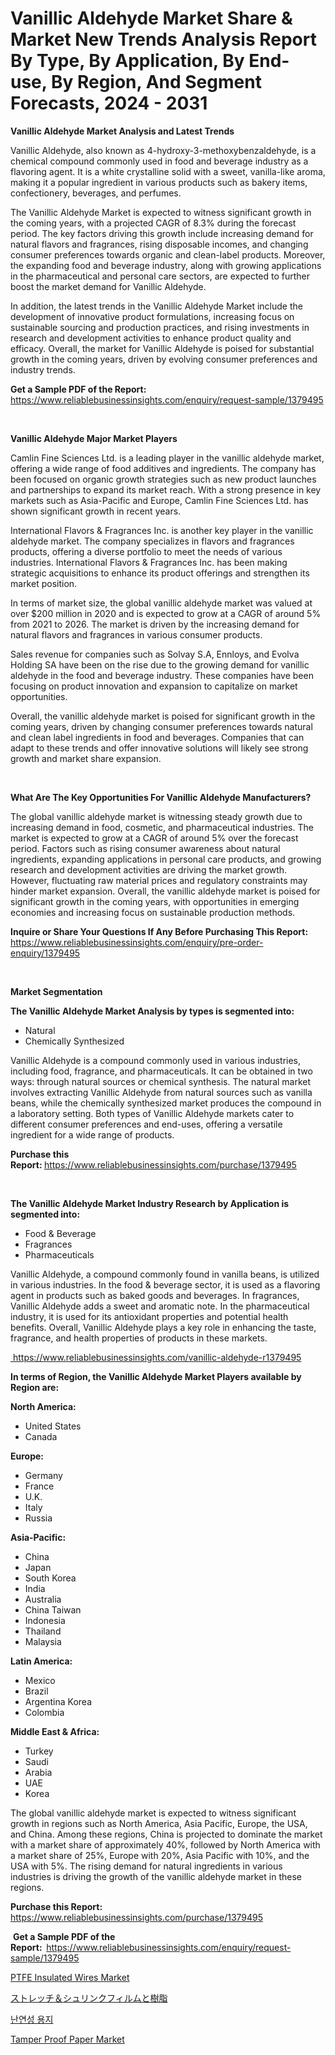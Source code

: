 <p><h1>Vanillic Aldehyde Market Share & Market New Trends Analysis Report By Type, By Application, By End-use, By Region, And Segment Forecasts, 2024 - 2031</h1></p><p><strong>Vanillic Aldehyde Market Analysis and Latest Trends</strong></p>
<p><p>Vanillic Aldehyde, also known as 4-hydroxy-3-methoxybenzaldehyde, is a chemical compound commonly used in food and beverage industry as a flavoring agent. It is a white crystalline solid with a sweet, vanilla-like aroma, making it a popular ingredient in various products such as bakery items, confectionery, beverages, and perfumes.</p><p>The Vanillic Aldehyde Market is expected to witness significant growth in the coming years, with a projected CAGR of 8.3% during the forecast period. The key factors driving this growth include increasing demand for natural flavors and fragrances, rising disposable incomes, and changing consumer preferences towards organic and clean-label products. Moreover, the expanding food and beverage industry, along with growing applications in the pharmaceutical and personal care sectors, are expected to further boost the market demand for Vanillic Aldehyde.</p><p>In addition, the latest trends in the Vanillic Aldehyde Market include the development of innovative product formulations, increasing focus on sustainable sourcing and production practices, and rising investments in research and development activities to enhance product quality and efficacy. Overall, the market for Vanillic Aldehyde is poised for substantial growth in the coming years, driven by evolving consumer preferences and industry trends.</p></p>
<p><strong>Get a Sample PDF of the Report:&nbsp;</strong> <a href="https://www.reliablebusinessinsights.com/enquiry/request-sample/1379495">https://www.reliablebusinessinsights.com/enquiry/request-sample/1379495</a></p>
<p>&nbsp;</p>
<p><strong>Vanillic Aldehyde Major Market Players</strong></p>
<p><p>Camlin Fine Sciences Ltd. is a leading player in the vanillic aldehyde market, offering a wide range of food additives and ingredients. The company has been focused on organic growth strategies such as new product launches and partnerships to expand its market reach. With a strong presence in key markets such as Asia-Pacific and Europe, Camlin Fine Sciences Ltd. has shown significant growth in recent years.</p><p>International Flavors & Fragrances Inc. is another key player in the vanillic aldehyde market. The company specializes in flavors and fragrances products, offering a diverse portfolio to meet the needs of various industries. International Flavors & Fragrances Inc. has been making strategic acquisitions to enhance its product offerings and strengthen its market position.</p><p>In terms of market size, the global vanillic aldehyde market was valued at over $200 million in 2020 and is expected to grow at a CAGR of around 5% from 2021 to 2026. The market is driven by the increasing demand for natural flavors and fragrances in various consumer products.</p><p>Sales revenue for companies such as Solvay S.A, Ennloys, and Evolva Holding SA have been on the rise due to the growing demand for vanillic aldehyde in the food and beverage industry. These companies have been focusing on product innovation and expansion to capitalize on market opportunities.</p><p>Overall, the vanillic aldehyde market is poised for significant growth in the coming years, driven by changing consumer preferences towards natural and clean label ingredients in food and beverages. Companies that can adapt to these trends and offer innovative solutions will likely see strong growth and market share expansion.</p></p>
<p>&nbsp;</p>
<p><strong>What Are The Key Opportunities For Vanillic Aldehyde Manufacturers?</strong></p>
<p><p>The global vanillic aldehyde market is witnessing steady growth due to increasing demand in food, cosmetic, and pharmaceutical industries. The market is expected to grow at a CAGR of around 5% over the forecast period. Factors such as rising consumer awareness about natural ingredients, expanding applications in personal care products, and growing research and development activities are driving the market growth. However, fluctuating raw material prices and regulatory constraints may hinder market expansion. Overall, the vanillic aldehyde market is poised for significant growth in the coming years, with opportunities in emerging economies and increasing focus on sustainable production methods.</p></p>
<p><strong>Inquire or Share Your Questions If Any Before Purchasing This Report:</strong> <a href="https://www.reliablebusinessinsights.com/enquiry/pre-order-enquiry/1379495">https://www.reliablebusinessinsights.com/enquiry/pre-order-enquiry/1379495</a></p>
<p>&nbsp;</p>
<p><strong>Market Segmentation</strong></p>
<p><strong>The Vanillic Aldehyde Market Analysis by types is segmented into:</strong></p>
<p><ul><li>Natural</li><li>Chemically Synthesized</li></ul></p>
<p><p>Vanillic Aldehyde is a compound commonly used in various industries, including food, fragrance, and pharmaceuticals. It can be obtained in two ways: through natural sources or chemical synthesis. The natural market involves extracting Vanillic Aldehyde from natural sources such as vanilla beans, while the chemically synthesized market produces the compound in a laboratory setting. Both types of Vanillic Aldehyde markets cater to different consumer preferences and end-uses, offering a versatile ingredient for a wide range of products.</p></p>
<p><strong>Purchase this Report:&nbsp;</strong><a href="https://www.reliablebusinessinsights.com/purchase/1379495">https://www.reliablebusinessinsights.com/purchase/1379495</a></p>
<p>&nbsp;</p>
<p><strong>The Vanillic Aldehyde Market Industry Research by Application is segmented into:</strong></p>
<p><ul><li>Food & Beverage</li><li>Fragrances</li><li>Pharmaceuticals</li></ul></p>
<p><p>Vanillic Aldehyde, a compound commonly found in vanilla beans, is utilized in various industries. In the food & beverage sector, it is used as a flavoring agent in products such as baked goods and beverages. In fragrances, Vanillic Aldehyde adds a sweet and aromatic note. In the pharmaceutical industry, it is used for its antioxidant properties and potential health benefits. Overall, Vanillic Aldehyde plays a key role in enhancing the taste, fragrance, and health properties of products in these markets.</p></p>
<p><a href="https://www.reliablebusinessinsights.com/vanillic-aldehyde-r1379495">&nbsp;https://www.reliablebusinessinsights.com/vanillic-aldehyde-r1379495</a></p>
<p><strong>In terms of Region, the Vanillic Aldehyde Market Players available by Region are:</strong></p>
<p>
    <p> <strong> North America: </strong>
        <ul>
            <li>United States</li>
            <li>Canada</li>
        </ul>
        </p> 
    <p> <strong> Europe: </strong>
        <ul>
            <li>Germany</li>
            <li>France</li>
            <li>U.K.</li>
            <li>Italy</li>
            <li>Russia</li>
        </ul>
        </p> 
    <p> <strong> Asia-Pacific: </strong>
        <ul>
            <li>China</li>
            <li>Japan</li>
            <li>South Korea</li>
            <li>India</li>
            <li>Australia</li>
            <li>China Taiwan</li>
            <li>Indonesia</li>
            <li>Thailand</li>
            <li>Malaysia</li>
        </ul>
        </p> 
    <p> <strong> Latin America: </strong>
        <ul>
            <li>Mexico</li>
            <li>Brazil</li>
            <li>Argentina Korea</li>
            <li>Colombia</li>
        </ul>
        </p> 
    <p> <strong> Middle East & Africa: </strong>
        <ul>
            <li>Turkey</li>
            <li>Saudi</li>
            <li>Arabia</li>
            <li>UAE</li>
            <li>Korea</li>
        </ul>
    </p>
    </p>
<p><p>The global vanillic aldehyde market is expected to witness significant growth in regions such as North America, Asia Pacific, Europe, the USA, and China. Among these regions, China is projected to dominate the market with a market share of approximately 40%, followed by North America with a market share of 25%, Europe with 20%, Asia Pacific with 10%, and the USA with 5%. The rising demand for natural ingredients in various industries is driving the growth of the vanillic aldehyde market in these regions.</p></p>
<p><strong>Purchase this Report: </strong><a href="https://www.reliablebusinessinsights.com/purchase/1379495">https://www.reliablebusinessinsights.com/purchase/1379495</a></p>
<p>&nbsp;<strong>Get a Sample PDF of the Report:&nbsp;&nbsp;</strong><a href="https://www.reliablebusinessinsights.com/enquiry/request-sample/1379495">https://www.reliablebusinessinsights.com/enquiry/request-sample/1379495</a></p>
<p><strong></strong></p>
<p><p><a href="https://github.com/kathiaseamanalvaradovlprc2h/Market-Research-Report-List-3/blob/main/ptfe-insulated-wires-market.md">PTFE Insulated Wires Market</a></p><p><a href="https://github.com/hardee896/Market-Research-Report-List-1/blob/main/4253529135513.md">ストレッチ＆シュリンクフィルムと樹脂</a></p><p><a href="https://github.com/Skyleitney456456/Market-Research-Report-List-2/blob/main/7230744141013.md">난연성 용지</a></p><p><a href="https://github.com/wusalecollins540tpqoz/Market-Research-Report-List-3/blob/main/tamper-proof-paper-market.md">Tamper Proof Paper Market</a></p></p>